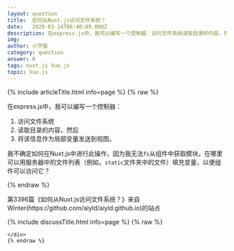 ```yaml
---
layout: question
title:  如何从Nuxt.js访问文件系统？
date:   2020-03-24T06:40:09.000Z
description: 在express.js中，我可以编写一个控制器：访问文件系统读取目录的内容，然后将该信息作为局部变量发送到视图。我不确定如何在Nuxt.j...
img: 
author: 小宇宙
category: question
answer: 0
tags: nuxt.js Vue.js
topic: Vue.js
---
```

<div class="article-root">
  <div class="article">
    {% include articleTitle.html info=page %}
    {% raw %}
    <div class="article-content"><p><font style="vertical-align: inherit;"><font style="vertical-align: inherit;">在express.js中，我可以编写一个控制器：</font></font></p>

<ol>
<li><font style="vertical-align: inherit;"><font style="vertical-align: inherit;">访问文件系统</font></font></li>
<li><font style="vertical-align: inherit;"><font style="vertical-align: inherit;">读取目录的内容，然后</font></font></li>
<li><font style="vertical-align: inherit;"><font style="vertical-align: inherit;">将该信息作为局部变量发送到视图。</font></font></li>
</ol>

<p><font style="vertical-align: inherit;"><font style="vertical-align: inherit;">我不确定如何在Nuxt.js中进行此操作，因为我无法</font></font><code>fs</code><font style="vertical-align: inherit;"><font style="vertical-align: inherit;">从组件中</font><font style="vertical-align: inherit;">获取</font><font style="vertical-align: inherit;">模块。</font><font style="vertical-align: inherit;">在哪里可以用服务器中的文件列表（例如，</font></font><code>static</code><font style="vertical-align: inherit;"><font style="vertical-align: inherit;">文件夹</font><font style="vertical-align: inherit;">中的</font><font style="vertical-align: inherit;">文件）</font><font style="vertical-align: inherit;">填充变量，</font><font style="vertical-align: inherit;">以便组件可以访问它？</font></font></p></div>
    {% endraw %}
  </div>
  <p class="winter_mark">第3396篇《如何从Nuxt.js访问文件系统？》来自Winter(https://github.com/aiyld/aiyld.github.io)的站点</p>
  <div class="discuss-wrapper">
    {% include discussTitle.html info=page %}
    {% raw %}
    <div class="discuss-list">
    
    </div>
    {% endraw %}
  </div>
<div>
